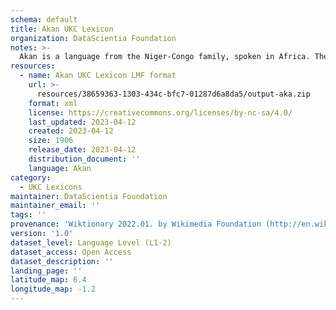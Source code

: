 ```yaml
---
schema: default
title: Akan UKC Lexicon
organization: DataScientia Foundation
notes: >-
  Akan is a language from the Niger-Congo family, spoken in Africa. The UKC Lexicon of Akan is represented as a lexico-semantic network. It consists of words, word senses, synsets, as well as sense-level and synset-level relationships.
resources:
  - name: Akan UKC Lexicon LMF format
    url: >-
      resources/38659363-1303-434c-bfc7-01287d6a8da5/output-aka.zip
    format: xml
    license: https://creativecommons.org/licenses/by-nc-sa/4.0/
    last_updated: 2023-04-12
    created: 2023-04-12
    size: 1906
    release_date: 2023-04-12
    distribution_document: ''
    language: Akan
category:
  - UKC Lexicons
maintainer: DataScientia Foundation
maintainer_email: ''
tags: ''
provenance: 'Wiktionary 2022.01. by Wikimedia Foundation (http://en.wiktionary.org); CogNet 2.1 by Khuyagbaatar Batsuren, National University of Mongolia (http://cognet.ukc.disi.unitn.it); Princeton WordNet 2.1 by Princeton University (https://wordnet.princeton.edu)'
version: '1.0'
dataset_level: Language Level (L1-2)
dataset_access: Open Access
dataset_description: ''
landing_page: ''
latitude_map: 6.4
longitude_map: -1.2
---
```

